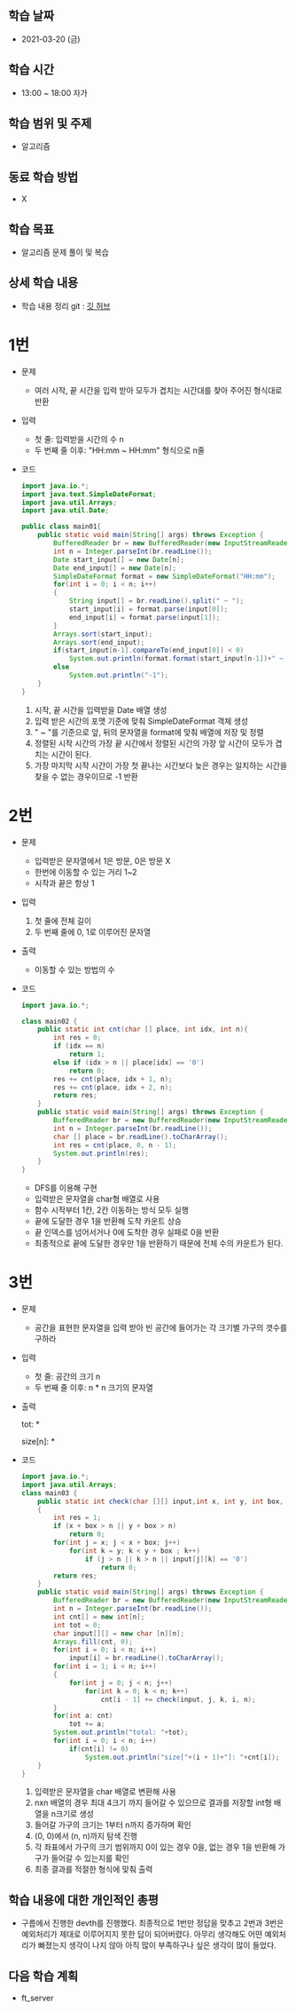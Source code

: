학습 날짜
---
+ 2021-03-20 (금)

학습 시간
---
+ 13:00 ~ 18:00 자가

학습 범위 및 주제
---
+ 알고리즘

동료 학습 방법
---
+ X

학습 목표
---
+ 알고리즘 문제 풀이 및 복습

상세 학습 내용
---
+ 학습 내용 정리 git : [깃 허브](https://github.com/kiskim/study)   

# 1번

- 문제
    - 여러 시작, 끝 시간을 입력 받아 모두가 겹치는 시간대를 찾아 주어진 형식대로 반환
- 입력
    - 첫 줄:  입력받을 시간의 수 n
    - 두 번째 줄 이후: "HH:mm ~ HH:mm" 형식으로 n줄
- 코드

    ```java
    import java.io.*;
    import java.text.SimpleDateFormat;
    import java.util.Arrays;
    import java.util.Date;

    public class main01{
    	public static void main(String[] args) throws Exception {
    		BufferedReader br = new BufferedReader(new InputStreamReader(System.in));
    		int n = Integer.parseInt(br.readLine());
    		Date start_input[] = new Date[n];
    		Date end_input[] = new Date[n];
    		SimpleDateFormat format = new SimpleDateFormat("HH:mm");
    		for(int i = 0; i < n; i++)
    		{
    			String input[] = br.readLine().split(" ~ ");
    			start_input[i] = format.parse(input[0]);
    			end_input[i] = format.parse(input[1]);
    		}
    		Arrays.sort(start_input);
    		Arrays.sort(end_input);
    		if(start_input[n-1].compareTo(end_input[0]) < 0)
    			System.out.println(format.format(start_input[n-1])+" ~ "+format.format(end_input[0]));
    		else
    			System.out.println("-1");
    	}
    }
    ```

    1. 시작, 끝 시간을 입력받을 Date 배열 생성
    2. 입력 받은 시간의 포맷 기준에 맞춰 SimpleDateFormat 객체 생성
    3. " ~ "를 기준으로 앞, 뒤의 문자열을 format에 맞춰 배열에 저장 및 정렬
    4. 정렬된 시작 시간의 가장 끝 시간에서 정렬된 시간의 가장 앞 시간이 모두가 겹치는 시간이 된다.
    5. 가장 마지막 시작 시간이 가장 첫 끝나는 시간보다 늦은 경우는 일치하는 시간을 찾을 수 없는 경우이므로 -1 반환

# 2번

- 문제
    - 입력받은 문자열에서 1은 방문, 0은 방문 X
    - 한번에 이동할 수 있는 거리 1~2
    - 시작과 끝은 항상 1
- 입력
    1. 첫 줄에 전체 길이
    2. 두 번째 줄에 0, 1로 이루어진 문자열
- 출력
    - 이동할 수 있는 방법의 수
- 코드

    ```java
    import java.io.*;

    class main02 {
    	public static int cnt(char [] place, int idx, int n){
    		int res = 0;
    		if (idx == n)
    			return 1;
    		else if (idx > n || place[idx] == '0')
    			return 0;
    		res += cnt(place, idx + 1, n);
    		res += cnt(place, idx + 2, n);
    		return res;
    	}
    	public static void main(String[] args) throws Exception {
    		BufferedReader br = new BufferedReader(new InputStreamReader(System.in));
    		int n = Integer.parseInt(br.readLine());
    		char [] place = br.readLine().toCharArray();
    		int res = cnt(place, 0, n - 1);
    		System.out.println(res);
    	}
    }
    ```

    - DFS를 이용해 구현
    - 입력받은 문자열을 char형 배열로 사용
    - 함수 시작부터 1칸, 2칸 이동하는 방식 모두 실행
    - 끝에 도달한 경우 1을 반환해 도착 카운트 상승
    - 끝 인덱스를 넘어서거나 0에 도착한 경우 실패로 0을 반환
    - 최종적으로 끝에 도달한 경우만 1을 반환하기 때문에 전체 수의 카운트가 된다.

# 3번

- 문제
    - 공간을 표현한 문자열을 입력 받아 빈 공간에 들어가는 각 크기별 가구의 갯수를 구하라
- 입력
    - 첫 줄: 공간의 크기 n
    - 두 번째 줄 이후: n * n 크기의 문자열
- 출력

    tot: *

    size[n]: *

- 코드

    ```java
    import java.io.*;
    import java.util.Arrays;
    class main03 {
    	public static int check(char [][] input,int x, int y, int box, int n)
    	{
    		int res = 1;
    		if (x + box > n || y + box > n)
    			return 0;
    		for(int j = x; j < x + box; j++)
    			for(int k = y; k < y + box ; k++)
    				if (j > n || k > n || input[j][k] == '0')
    					return 0;
    		return res;
    	}
    	public static void main(String[] args) throws Exception {
    		BufferedReader br = new BufferedReader(new InputStreamReader(System.in));
    		int n = Integer.parseInt(br.readLine());
    		int cnt[] = new int[n];
    		int tot = 0;
    		char input[][] = new char [n][n];
    		Arrays.fill(cnt, 0);
    		for(int i = 0; i < n; i++)
    			input[i] = br.readLine().toCharArray();
    		for(int i = 1; i < n; i++)
    		{
    			for(int j = 0; j < n; j++)
    				for(int k = 0; k < n; k++)
    					cnt[i - 1] += check(input, j, k, i, n);
    		}
    		for(int a: cnt)
    			tot += a;
    		System.out.println("total: "+tot);
    		for(int i = 0; i < n; i++)
    			if(cnt[i] != 0)
    				System.out.println("size["+(i + 1)+"]: "+cnt[i]);
    	}
    }
    ```

    1. 입력받은 문자열을 char 배열로 변환해 사용
    2. nxn 배열의 경우 최대 4크기 까지 들어갈 수 있으므로 결과를 저장할 int형 배열을 n크기로 생성
    3. 들어갈 가구의 크기는 1부터 n까지 증가하며 확인
    4. (0, 0)에서 (n, n)까지 탐색 진행
    5. 각 좌표에서 가구의 크기 범위까지 0이 있는 경우 0을, 없는 경우 1을 반환해 가구가 들어갈 수 있는지를 확인
    6. 최종 결과를 적절한 형식에 맞춰 출력


학습 내용에 대한 개인적인 총평
---
+ 구름에서 진행한 devth를 진행했다. 최종적으로 1번만 정답을 맞추고 2번과 3번은 예외처리가 제대로 이루어지지 못한 답이 되어버렸다. 아무리 생각해도 어떤 예외처리가 빠졌는지 생각이 나지 않아 아직 많이 부족하구나 싶은 생각이 많이 들었다.

다음 학습 계획
---
+ ft_server